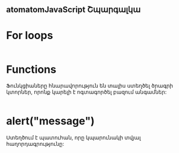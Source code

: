 atomatomJavaScript Շպարգալկա
--------------------

# For loops

```javascript
```

# Functions
Ֆունկցիաները հնարավորություն են տալիս ստեղծել ծրագրի կտորներ, որոնք կարելի է ոգտագործել բազում անգամներ:

```javascript
```

# alert("message")
Ստեղծում է պատուհան, որը կպարունակի տվյալ հաղորդագրությունը:

